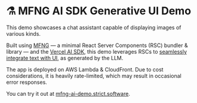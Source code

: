 # ⚗️ MFNG AI SDK Generative UI Demo

This demo showcases a chat assistant capable of displaying images of various
kinds.

Built using [MFNG](https://github.com/unstubbable/mfng/) — a minimal React
Server Components (RSC) bundler & library — and the
[Vercel AI SDK](https://sdk.vercel.ai/docs), this demo leverages RSCs to
[seamlessly integrate text with UI](https://sdk.vercel.ai/docs/concepts/ai-rsc),
as generated by the LLM.

The app is deployed on AWS Lambda & CloudFront. Due to cost considerations, it
is heavily rate-limited, which may result in occasional error responses.

You can try it out at
[mfng-ai-demo.strict.software](https://mfng-ai-demo.strict.software).
